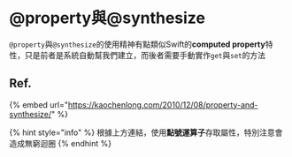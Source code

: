 # @property與@synthesize

`@property`與`@synthesize`的使用精神有點類似Swift的**computed property**特性，只是前者是系統自動幫我們建立，而後者需要手動實作`get`與`set`的方法

## Ref.

{% embed url="https://kaochenlong.com/2010/12/08/property-and-synthesize/" %}

{% hint style="info" %}
根據上方連結，使用**點號運算子**存取屬性，特別注意會造成無窮迴圈
{% endhint %}



